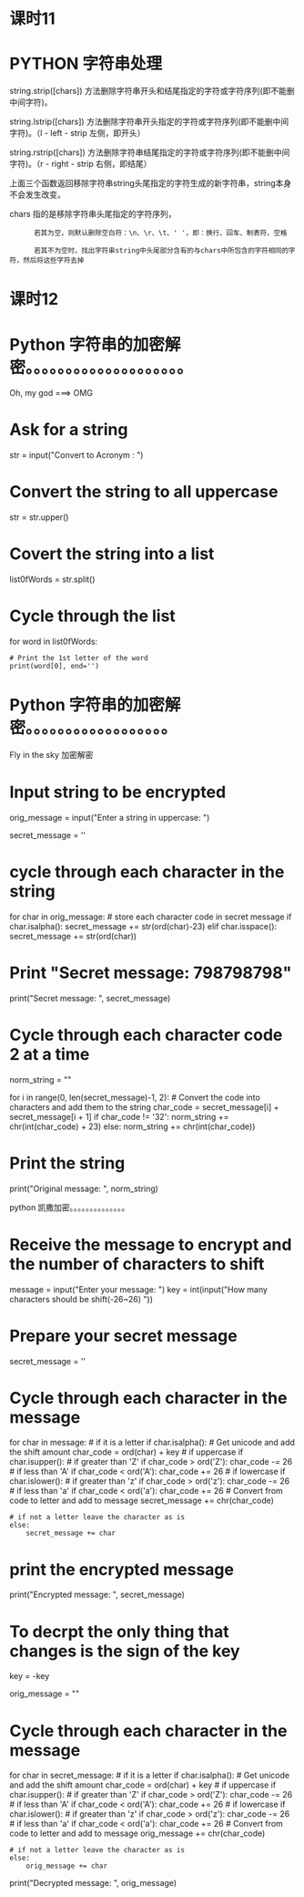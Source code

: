 # 课时11
# PYTHON 字符串处理

string.strip([chars]) 方法删除字符串开头和结尾指定的字符或字符序列(即不能删中间字符)。

string.lstrip([chars]) 方法删除字符串开头指定的字符或字符序列(即不能删中间字符)。（l - left - strip 左侧，即开头）

string.rstrip([chars]) 方法删除字符串结尾指定的字符或字符序列(即不能删中间字符)。（r - right - strip 右侧，即结尾）

上面三个函数返回移除字符串string头尾指定的字符生成的新字符串，string本身不会发生改变。

chars  指的是移除字符串头尾指定的字符序列，

          若其为空，则默认删除空白符：\n、\r、\t、' '，即：换行、回车、制表符、空格

          若其不为空时，找出字符串string中头尾部分含有的与chars中所包含的字符相同的字符，然后将这些字符去掉


# 课时12
# Python 字符串的加密解密。。。。。。。。。。。。。。。。。。。。

Oh, my god ===> OMG

# Ask for a string
str = input("Convert to Acronym : ")

# Convert the string to all uppercase
str = str.upper()

# Covert the string into a list
list0fWords = str.split()

# Cycle through the list
for word in list0fWords:

    # Print the 1st letter of the word
    print(word[0], end='')
    
    
    
# Python 字符串的加密解密。。。。。。。。。。。。。。。。。。

Fly in the sky 加密解密

# Input string to be encrypted
orig_message = input("Enter a string in uppercase: ")

secret_message = ''

# cycle through each character in the string
for char in orig_message:
    # store each character code in secret message
    if char.isalpha():
        secret_message += str(ord(char)-23)
    elif char.isspace():
        secret_message += str(ord(char))

# Print "Secret message: 798798798"
print("Secret message: ", secret_message)

# Cycle through each character code 2 at a time
norm_string = ""

for i in range(0, len(secret_message)-1, 2):
    # Convert the code into characters and add them to the string
    char_code = secret_message[i] + secret_message[i + 1]
    if char_code != '32':
        norm_string += chr(int(char_code) + 23)
    else:
        norm_string += chr(int(char_code))
# Print the string
print("Original message: ", norm_string)
    


python 凯撒加密。。。。。。。。。。。。。。

# Receive the message to encrypt and the number of characters to shift
message = input("Enter your message: ")
key = int(input("How many characters should be shift(-26~26) "))

# Prepare your secret message
secret_message = ''

# Cycle through each character in the message
for char in message:
    # if it is a letter
    if char.isalpha():
        # Get unicode and add the shift amount
        char_code = ord(char) + key
        # if uppercase
        if char.isupper():
            # if greater than 'Z'
            if char_code > ord('Z'):
                char_code -= 26
                # if less than 'A'
                if char_code < ord('A'):
                    char_code += 26
        # if lowercase
        if char.islower():
            # if greater than 'z'
            if char_code > ord('z'):
                char_code -= 26
            # if less than 'a'
            if char_code < ord('a'):
                char_code += 26
        # Convert from code to letter and add to message
        secret_message += chr(char_code)


    # if not a letter leave the character as is
    else:
        secret_message += char
# print the encrypted message
print("Encrypted message: ", secret_message)

# To decrpt the only thing that changes is the sign of the key
key = -key

orig_message = ""

# Cycle through each character in the message
for char in secret_message:
    # if it is a letter
    if char.isalpha():
        # Get unicode and add the shift amount
        char_code = ord(char) + key
        # if uppercase
        if char.isupper():
            # if greater than 'Z'
            if char_code > ord('Z'):
                char_code -= 26
            # if less than 'A'
            if char_code < ord('A'):
                char_code += 26
        # if lowercase
        if char.islower():
            # if greater than 'z'
            if char_code > ord('z'):
                char_code -= 26
            # if less than 'a'
            if char_code < ord('a'):
                char_code += 26
        # Convert from code to letter and add to message
        orig_message += chr(char_code)


    # if not a letter leave the character as is
    else:
        orig_message += char

print("Decrypted message: ", orig_message)
